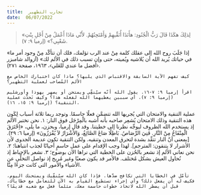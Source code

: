 ```yaml
---
title:  تجارب التطهير
date:  06/07/2022
---
```


> <p></p>
> «لِذلِكَ هكَذَا قَالَ رَبُّ الْجُنُودِ: هأَنَذَا أُنَقِّيهِمْ وَأَمْتَحِنُهُمْ. لأَنِّي مَاذَا أَعْمَلُ مِنْ أَجْلِ بِنْتِ شَعْبِي؟» (إرميا ٩: ٧).

«إذا جَلَبَ روح الله إلى عقلك كلمة مِنْ عند الرب تؤلمك، فلك أن تتأكّد مِنْ وجود أمر ما في حياتك يُريد الله أن يُلاشيه ويُميته، حتى وإن تسبب ذلك في الألم لك» (آزوالد شامبزر ‹أفضل ما عندي للعَلي›، ١٩٦٣، صفحة ٢٧١).

`كيف تفهم الآية السابقة والاقتباس الذي يليها؟ ماذا كان اختبارك الخاص مع الألم المُصاحب لعملية التطهير؟`

`اقرأ إرميا ٩: ٧-١٦. يقول الله أنّه سيُنقِّي ويمتحن أو يصهر يهوذا وأورشليم (إرميا ٩: ٧). أي سببين يعطيهما الله لفعله هذا؟ وكيف تَحدُث عملية التنقية؟ (إرميا ٩: ١٥، ١٦).`

عملية التنقية والامتحان التي يُجريها الله تتضمَّن فعلًا حاسمًا. وتوجد ربما ثلاثة أسباب لِكَون هذه التنقية وذلك الامتحان يُشعِر صاحبه بأنه أشبه بالْمِرْجَل فوق النار: ١. نحن نختبر الألم إذ يستخدم الله الظروف ليوجِّه نظرنا إلى خطيتنا. وقد قال إرميا، وبحزن، ما يلي، «اِحْتَرَقَ الْمِنْفَاخُ مِنْ النَّارِ. فَنِيَ الرِّصَاصُ. بَاطِلًا صَاغَ الصَّائِغُ، وَالأَشْرَارُ لاَ يُفْرَزُونَ» (إرميا ٦: ٢٩). [بمعنى أنّ النار تتقِّد بشدة لتحرق المعدن وتنقيه. ولكن التنقية تكون عديمة الجدوى لأن الأشرار لا يتنقون: المترجم]. لهذا وجب الإقدام على عمل حاسمٍ أحيانًا لجذب انتباهنا؛ ٢. نحن نعاني الألم إذ نشعر بالحُزن على الخطية التي نراها الآن بوضوح؛ ٣. نشعر بالإحباط إذ نُحاول العيش بشكل مُختلف. فالأمر قد يكون صعبًا وغير مُريح إذ نواصل التخلِّي عن الأشياء والأمور التي كانت جزءًا مِنَّا.

`تأمّل في الخطايا التي تكافح ضدَّها. فإذا كان الله سيُنقِّيك ويمتحنك اليوم، فكيف له أن يفعل ذلك؟ وأي إجراء تستطيع القيام به الآن للتعامل مع خطاياك، قبل أن يضطر الله لاتخاذ خطوات حاسمة معك، مثلما فعل مع شعبه قديمًا؟`